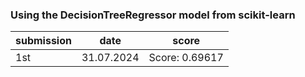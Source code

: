 ### Using the DecisionTreeRegressor model from scikit-learn
| submission | date | score | 
|------------|------|-------|
| 1st | 31.07.2024 | Score: 0.69617 |
